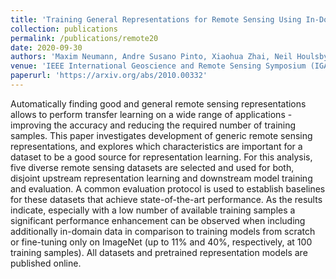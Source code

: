```yaml
---
title: 'Training General Representations for Remote Sensing Using In-Domain Knowledge'
collection: publications
permalink: /publications/remote20
date: 2020-09-30
authors: 'Maxim Neumann, Andre Susano Pinto, Xiaohua Zhai, Neil Houlsby'
venue: 'IEEE International Geoscience and Remote Sensing Symposium (IGARSS), 2020'
paperurl: 'https://arxiv.org/abs/2010.00332'
---
```


Automatically finding good and general remote sensing representations allows to perform transfer learning on a wide range of applications - improving the accuracy and reducing the required number of training samples. This paper investigates development of generic remote sensing representations, and explores which characteristics are important for a dataset to be a good source for representation learning. For this analysis, five diverse remote sensing datasets are selected and used for both, disjoint upstream representation learning and downstream model training and evaluation. A common evaluation protocol is used to establish baselines for these datasets that achieve state-of-the-art performance. As the results indicate, especially with a low number of available training samples a significant performance enhancement can be observed when including additionally in-domain data in comparison to training models from scratch or fine-tuning only on ImageNet (up to 11% and 40%, respectively, at 100 training samples). All datasets and pretrained representation models are published online.

